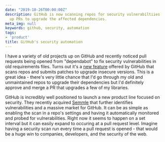 ```yaml
---
date: "2019-10-26T00:00:00Z"
description: GitHub is now scanning repos for security vulnerabiltiies and opening
  up PRs to upgrade the affected dependencies.
meta_img: null
keywords: github, security, automation
tags:
- 'product'
title: GitHub's security automation
---
```


I have a variety of old projects up on GitHub and recently noticed pull requests being opened from "dependabot" to fix security vulnerabilities in old requirements files. Turns out it's a [new feature](https://help.github.com/en/github/managing-security-vulnerabilities/configuring-automated-security-fixes) offered by GitHub that scans repos and submits patches to upgrade insecure versions. This is a great idea - there's very little chance that I'd go through my old and unmaintained repos to upgrade their dependencies but I'd definitely approve and merge a PR that upgrades a few of my libraries.

GitHub is incredibly well positioned to launch a new product line focused on security. They recently acquired [Semmle](https://thenextweb.com/security/2019/09/19/github-acquires-semmle-to-help-developers-spot-security-vulnerabilities/) that further identifies vulnerabilities and a massive market for GitHub. It can be as simple as enabling the scan in a repo's settings and having it automatically monitored and probed for vulnerabilities. Right now it seems to happen on a set interval but it can easily expand to occuring at a pull request level. Imagine having a security scan run every time a pull request is opened - that would be a huge win to companies, developers, and the security of the web.
